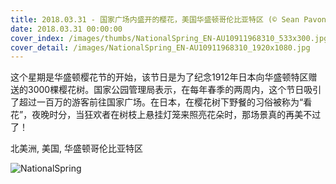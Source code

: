 ```yaml
---
title: 2018.03.31 - 国家广场内盛开的樱花，美国华盛顿哥伦比亚特区 (© Sean Pavone/Alamy)
date: 2018.03.31 00:00:00
cover_index: /images/thumbs/NationalSpring_EN-AU10911968310_533x300.jpg
cover_detail: /images/NationalSpring_EN-AU10911968310_1920x1080.jpg
---
```


这个星期是华盛顿樱花节的开始，该节日是为了纪念1912年日本向华盛顿特区赠送的3000棵樱花树。国家公园管理局表示，在每年春季的两周内，这个节日吸引了超过一百万的游客前往国家广场。在日本，在樱花树下野餐的习俗被称为“看花”，夜晚时分，当狂欢者在树枝上悬挂灯笼来照亮花朵时，那场景真的再美不过了！

北美洲, 美国, 华盛顿哥伦比亚特区

![NationalSpring](/images/NationalSpring_EN-AU10911968310_1920x1080.jpg)

